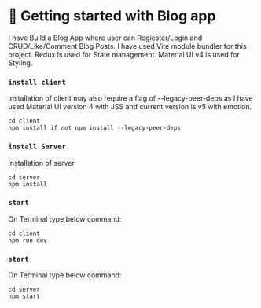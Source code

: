 # 🚀 Getting started with Blog app

I have Build a Blog App where user can Regiester/Login and CRUD/Like/Comment Blog Posts.
I have used Vite module bundler for this project.
Redux is used for State management.
Material UI v4 is used for Styling.

### `install client`

Installation of client may also require a flag of --legacy-peer-deps as I have used Material UI version 4 with JSS and current version is v5 with emotion.

```
cd client
npm install if not npm install --legacy-peer-deps
```

### `install Server`

Installation of server

```
cd server
npm install
```

### `start`

On Terminal type below command:

```
cd client
npm run dev
```

### `start`

On Terminal type below command:

```
cd server
npm start
```
